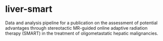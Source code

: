 # liver-smart
Data and analysis pipeline for a publication on the assessment of potential advantages through stereotactic MR-guided online adaptive radiation therapy (SMART) in the treatment of oligometastatic hepatic malignancies.
